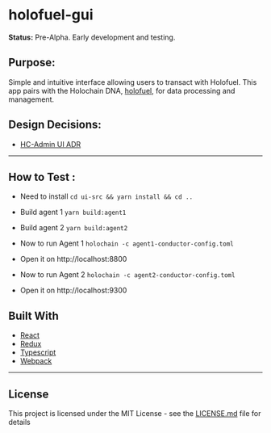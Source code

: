 # holofuel-gui

**Status:** Pre-Alpha. Early development and testing.

## Purpose:
Simple and intuitive interface allowing users to transact with Holofuel.  This app pairs with the Holochain DNA, [holofuel](https://github.com/Holo-Host/holofuel), for data processing and management.

## Design Decisions:
* [HC-Admin UI ADR](https://hackmd.io/t7Y0H5eNQtycrsNyVRe3Ww?both)

---

## How to Test :
- Need to install
  `cd ui-src && yarn install && cd ..`
- Build agent 1
  `yarn build:agent1`
- Build agent 2
  `yarn build:agent2`

- Now to run Agent 1
  `holochain -c agent1-conductor-config.toml`

- Open it on http://localhost:8800

- Now to run Agent 2
  `holochain -c agent2-conductor-config.toml`

- Open it on http://localhost:9300
  
## Built With
* [React](https://reactjs.org/)
* [Redux](https://redux.js.org/)
* [Typescript](https://www.typescriptlang.org/)
* [Webpack](https://webpack.js.org/)

---
## License
This project is licensed under the MIT License - see the [LICENSE.md](LICENSE.md) file for details
